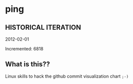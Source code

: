# ping

## HISTORICAL ITERATION
2012-02-01

Incremented: 6818

## What is this?? 
Linux skills to hack the github commit visualization chart `;-)`
